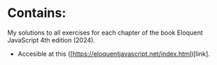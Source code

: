 # Contains:
My solutions to all exercises for each chapter of the book Eloquent JavaScript 4th edition (2024).
- Accesible at this ([https://eloquentjavascript.net/index.html)[link].
